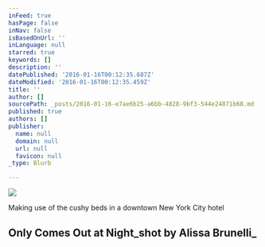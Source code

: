 ```yaml
---
inFeed: true
hasPage: false
inNav: false
isBasedOnUrl: ''
inLanguage: null
starred: true
keywords: []
description: ''
datePublished: '2016-01-16T00:12:35.687Z'
dateModified: '2016-01-16T00:12:35.459Z'
title: ''
author: []
sourcePath: _posts/2016-01-16-e7ae6b25-a6bb-4828-9bf3-544e24871b68.md
published: true
authors: []
publisher:
  name: null
  domain: null
  url: null
  favicon: null
_type: Blurb

---
```

![](https://s3-us-west-2.amazonaws.com/the-grid-img/p/ad4afacaddcb893100726e525b1e38d536b045fc.jpg)

Making use of the cushy beds in a downtown New York City hotel

## Only Comes Out at Night_shot by Alissa Brunelli_